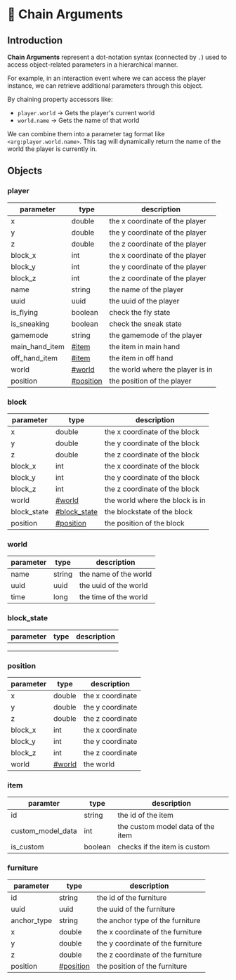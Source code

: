 # 🔗 Chain Arguments

## Introduction

**Chain Arguments** represent a dot-notation syntax (connected by `.`) used to access object-related parameters in a hierarchical manner.

For example, in an interaction event where we can access the player instance, we can retrieve additional parameters through this object.

By chaining property accessors like:

* `player.world` → Gets the player's current world
* `world.name` → Gets the name of that world

We can combine them into a parameter tag format like `<arg:player.world.name>`. This tag will dynamically return the name of the world the player is currently in.

## Objects

### player

| parameter        | type                             | description                      |
| ---------------- | -------------------------------- | -------------------------------- |
| x                | double                           | the x coordinate of the player   |
| y                | double                           | the y coordinate of the player   |
| z                | double                           | the z coordinate of the player   |
| block\_x         | int                              | the x coordinate of the player   |
| block\_y         | int                              | the y coordinate of the player   |
| block\_z         | int                              | the z coordinate of the player   |
| name             | string                           | the name of the player           |
| uuid             | uuid                             | the uuid of the player           |
| is\_flying       | boolean                          | check the fly state              |
| is\_sneaking     | boolean                          | check the sneak state            |
| gamemode         | string                           | the gamemode of the player       |
| main\_hand\_item | [#item](#item "mention")         | the item in main hand            |
| off\_hand\_item  | [#item](#item "mention")         | the item in off hand             |
| world            | [#world](#world "mention")       | the world where the player is in |
| position         | [#position](#position "mention") | the position of the player       |

### block

| parameter    | type                                    | description                     |
| ------------ | --------------------------------------- | ------------------------------- |
| x            | double                                  | the x coordinate of the block   |
| y            | double                                  | the y coordinate of the block   |
| z            | double                                  | the z coordinate of the block   |
| block\_x     | int                                     | the x coordinate of the block   |
| block\_y     | int                                     | the y coordinate of the block   |
| block\_z     | int                                     | the z coordinate of the block   |
| world        | [#world](#world "mention")              | the world where the block is in |
| block\_state | [#block\_state](#block_state "mention") | the blockstate of the block     |
| position     | [#position](#position "mention")        | the position of the block       |

### world

| parameter | type   | description           |
| --------- | ------ | --------------------- |
| name      | string | the name of the world |
| uuid      | uuid   | the uuid of the world |
| time      | long   | the time of the world |

### block\_state

| parameter | type | description |
| --------- | ---- | ----------- |
|           |      |             |
|           |      |             |
|           |      |             |

### position

| parameter | type                       | description      |
| --------- | -------------------------- | ---------------- |
| x         | double                     | the x coordinate |
| y         | double                     | the y coordinate |
| z         | double                     | the z coordinate |
| block\_x  | int                        | the x coordinate |
| block\_y  | int                        | the y coordinate |
| block\_z  | int                        | the z coordinate |
| world     | [#world](#world "mention") | the world        |

### item

| paramter            | type    | description                       |
| ------------------- | ------- | --------------------------------- |
| id                  | string  | the id of the item                |
| custom\_model\_data | int     | the custom model data of the item |
| is\_custom          | boolean | checks if the item is custom      |

### furniture

| parameter    | type                             | description                       |
| ------------ | -------------------------------- | --------------------------------- |
| id           | string                           | the id of the furniture           |
| uuid         | uuid                             | the uuid of the furniture         |
| anchor\_type | string                           | the anchor type of the furniture  |
| x            | double                           | the x coordinate of the furniture |
| y            | double                           | the y coordinate of the furniture |
| z            | double                           | the z coordinate of the furniture |
| position     | [#position](#position "mention") | the position of the furniture     |

